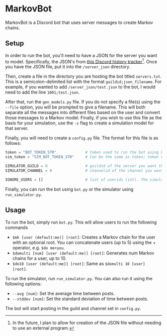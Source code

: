 # MarkovBot

MarkovBot is a Discord bot that uses server messages to create Markov chains.

## Setup

In order to run the bot, you'll need to have a JSON for the server you want to model. Specifically, the JSON's from [this Discord history tracker](https://dht.chylex.com/)[^1]. Once you have the JSON file, put it into the `/server_json` directory.

Then, create a file in the directory you are hosting the bot titled `servers.txt`. This is a semicolon-delimited list with the format `guildid;json_filename`. For example, if you wanted to add `/server_json/test.json` to the bot, I would need to add the line `1001;test.json`.

After that, run the `gen_models.py` file. If you do not specify a file(s) using the `--file` option, you will be prompted to give a filename. This will both separate all the messages into different files based on the user and convert those messages to a Markov model. Finally, if you wish to use this file as the basis for your simulation, use the `-s` flag to create a simulation model for that server.

Finally, you will need to create a `config.py` file. The format for this file is as follows:

```python
token = "BOT_TOKEN_STR"             # token used to run the bot using bot.py
sim_token = "SIM_BOT_TOKEN_STR"     # Can be the same as token; token used to run the bot using run_simulator.py

SIMULATOR_GUILD = 0                 # guildid of the server you want the bot to post the simulator in.
SIMULATOR_CHANNEL = 0               # channelid of the channel you want the bot to post the simulator in.

IGNORE_USERS = []                   # list of userids (int). The simulator will not post messages from these users.
```

Finally, you can run the bot using `bot.py` or the simulator using `run_simulator.py`.

## Usage

To run the bot, simply run `bot.py`. This will allow users to run the following commands

* `$mk [user (default:me)] [root]`: Creates a Markov chain for the user with an optional root. You can concatenate users (up to 5) using the + operator, e.g. `$do me+you`.
* `$domulti [num] [user (default:me)] [root]`: Generates num Markov chains for a user, up to 10.
* `$do10 [user (default:me}] [root]`: Same as `$domulti 10 [user] [root]`.

To run the simulator, run `run_simulator.py`. You can also run it using the following options:

* `--avg [num]`: Set the average time between posts.
* `--stddev [num]`: Set the standard deviation of time between posts.

The bot will start posting in the guild and channel set in `config.py`.

[^1]: In the future, I plan to allow for creation of the JSON file without needing to use an external program.